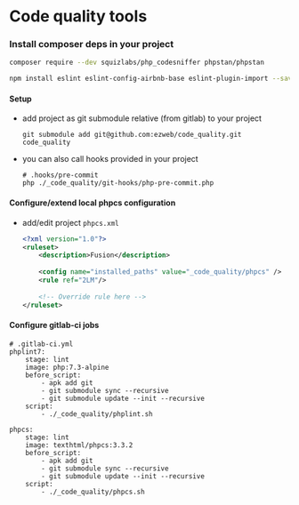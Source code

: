 # Code quality tools

### Install composer deps in your project
```bash
composer require --dev squizlabs/php_codesniffer phpstan/phpstan

npm install eslint eslint-config-airbnb-base eslint-plugin-import --save-dev
```

#### Setup
- add project as git submodule relative (from gitlab) to your project
     ```
     git submodule add git@github.com:ezweb/code_quality.git code_quality
     ```
- you can also call hooks provided in your project 
    ```
    # .hooks/pre-commit    
    php ./_code_quality/git-hooks/php-pre-commit.php
    ```
     
     
#### Configure/extend local phpcs configuration
- add/edit project `phpcs.xml`
    ```xml
    <?xml version="1.0"?>
    <ruleset>
        <description>Fusion</description>
        
        <config name="installed_paths" value="_code_quality/phpcs" />
        <rule ref="2LM"/>
      
        <!-- Override rule here -->
    </ruleset>
    ``` 
    
    
    
#### Configure gitlab-ci jobs

```
# .gitlab-ci.yml
phplint7:
    stage: lint
    image: php:7.3-alpine
    before_script:
        - apk add git
        - git submodule sync --recursive
        - git submodule update --init --recursive
    script:
        - ./_code_quality/phplint.sh

phpcs:
    stage: lint
    image: texthtml/phpcs:3.3.2
    before_script:
        - apk add git
        - git submodule sync --recursive
        - git submodule update --init --recursive
    script:
        - ./_code_quality/phpcs.sh
```